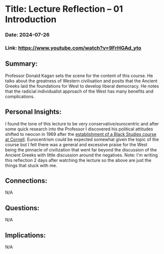 # Title: Lecture Reflection – 01 Introduction
### Date: 2024-07-26
### Link: https://www.youtube.com/watch?v=9FrHGAd_yto

## Summary:
Professor Donald Kagan sets the scene for the content of this course. He talks about the greatness of Western civilisation and posits that the Ancient Greeks laid the foundations for West to develop liberal democracy. 
He notes that the radicial individualist approach of the West has many benefits and complications.

## Personal Insights: 
I found the tone of this lecture to be very conservative/eurocentric and after some quick research into the Professor I discovered his political attitudes shifted to neocon in 1969 after the [establishment of a Black Studies course at Cornell](https://apnews.com/article/europe-arts-and-entertainment-d8745b078b9d515e5a75a573d9216fe4).
Eurocentrism could be expected somewhat given the topic of the course but I felt there was a general and excessive praise for the West being the pinnacle of civilization that went far beyond the discussion of the Ancient Greeks with little discussion around the negatives.
Note: I'm writing this reflection 2 days after watching the lecture so the above are just the things that stuck with me.

## Connections: 
N/A

## Questions: 
N/A 

## Implications: 
N/A
